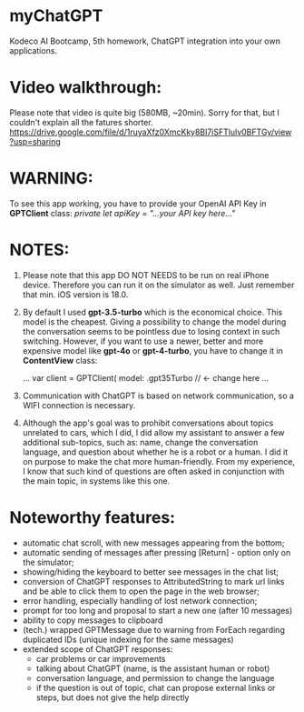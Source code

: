 #  myChatGPT
Kodeco AI Bootcamp, 5th homework, ChatGPT integration into your own applications.


# Video walkthrough:
Please note that video is quite big (580MB, ~20min). Sorry for that, but I couldn't explain all the fatures shorter.
https://drive.google.com/file/d/1ruyaXfz0XmcKky8Bl7iSFTlulv0BFTGy/view?usp=sharing


# WARNING:
To see this app working, you have to provide your OpenAI API Key in **GPTClient** class:
*private let apiKey = "...your API key here..."*


# NOTES:
1. Please note that this app DO NOT NEEDS to be run on real iPhone device. Therefore you can run it on the simulator as well. Just remember that min. iOS version is 18.0.
2. By default I used **gpt-3.5-turbo** which is the economical choice. This model is the cheapest. Giving a possibility to change the model during the conversation seems to be pointless due to losing context in such switching. However, if you want to use a newer, better and more expensive model like **gpt-4o** or **gpt-4-turbo**, you have to change it in **ContentView** class:
	
	...
	var client = GPTClient(
		model: .gpt35Turbo // <- change here
	...
2. Communication with ChatGPT is based on network communication, so a WIFI connection is necessary.
3. Although the app's goal was to prohibit conversations about topics unrelated to cars, which I did, I did allow my assistant to answer a few additional sub-topics, such as: name, change the conversation language, and question about whether he is a robot or a human. I did it on purpose to make the chat more human-friendly. From my experience, I know that such kind of questions are often asked in conjunction with the main topic, in systems like this one.

# Noteworthy features:
- automatic chat scroll, with new messages appearing from the bottom;
- automatic sending of messages after pressing [Return] - option only on the simulator;
- showing/hiding the keyboard to better see messages in the chat list;
- conversion of ChatGPT responses to AttributedString to mark url links and be able to click them to open the page in the web browser;
- error handling, especially handling of lost network connection;
- prompt for too long and proposal to start a new one (after 10 messages)
- ability to copy messages to clipboard
- (tech.) wrapped GPTMessage due to warning from ForEach regarding duplicated IDs (unique indexing for the same messages)
- extended scope of ChatGPT responses:
	* car problems or car improvements
	* talking about ChatGPT (name, is the assistant human or robot)
	* conversation language, and permission to change the language
	* if the question is out of topic, chat can propose external links or steps, but does not give the help directly
